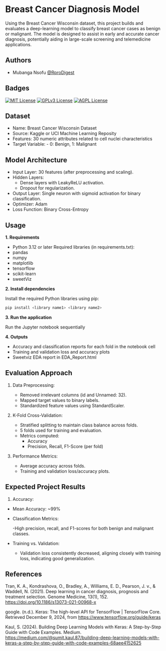 
# Breast Cancer Diagnosis Model
Using the Breast Cancer Wisconsin dataset, this project builds and evaluates a deep-learning model to classify breast cancer cases as benign or malignant. The model is designed to assist in early and accurate cancer diagnosis, potentially aiding in large-scale screening and telemedicine applications.

## Authors

- Mubanga Nsofu [@RproDigest](https://github.com/RProDigest/) 


## Badges


[![MIT License](https://img.shields.io/badge/License-MIT-green.svg)](https://choosealicense.com/licenses/mit/)
[![GPLv3 License](https://img.shields.io/badge/License-GPL%20v3-yellow.svg)](https://opensource.org/licenses/)
[![AGPL License](https://img.shields.io/badge/license-AGPL-blue.svg)](http://www.gnu.org/licenses/agpl-3.0)


## Dataset

- Name: Breast Cancer Wisconsin Dataset
- Source: Kaggle or UCI Machine Learning Reposity
- Features: 30 numeric attributes related to cell nuclei characteristics
- Target Variable: - 0: Benign,  1: Malignant

## Model Architecture

- Input Layer: 30 features (after preprocessing and scaling).
- Hidden Layers:
    - Dense layers with LeakyReLU activation.
    - Dropout for regularization.
- Output Layer: Single neuron with sigmoid activation for binary classification.
- Optimizer: Adam
- Loss Function: Binary Cross-Entropy
## Usage

**1. Requirements**

- Python 3.12 or later
 Required libraries (in requirements.txt):
- pandas
- numpy
- matplotlib
- tensorflow
- scikit-learn
- sweetViz



**2. Install dependencies**

Install the required Python libraries using pip:

```bash
pip install <library name1> <library name2> 
```

**3. Run the application**

Run the Jupyter notebook sequentially



**4. Outputs**
- Accuracy and classification reports for each fold in the notebook cell
- Training and validation loss and accuracy plots
- Sweetviz EDA report in EDA_Report.html

## Evaluation Approach

1. Data Preprocessing:

    - Removed irrelevant columns (id and Unnamed: 32).
    - Mapped target values to binary labels.
    - Standardized feature values using StandardScaler.
2. K-Fold Cross-Validation:

    - Stratified splitting to maintain class balance across folds.
    - 5 folds used for training and evaluation.
    - Metrics computed:
        - Accuracy
        - Precision, Recall, F1-Score (per fold)
3. Performance Metrics:

    - Average accuracy across folds.
    - Training and validation loss/accuracy plots.
## Expected Project Results

1. Accuracy:

- Mean Accuracy: ~99%

- Classification Metrics:

    -High precision, recall, and F1-scores for both benign and malignant classes.

- Training vs. Validation:

    - Validation loss consistently decreased, aligning closely with training loss, indicating good generalization.
## References

Tran, K. A., Kondrashova, O., Bradley, A., Williams, E. D., Pearson, J. v., & Waddell, N. (2021). Deep learning in cancer diagnosis, prognosis and treatment selection. Genome Medicine, 13(1), 152. https://doi.org/10.1186/s13073-021-00968-x


google. (n.d.). Keras: The high-level API for TensorFlow | TensorFlow Core. Retrieved December 9, 2024, from https://www.tensorflow.org/guide/keras


Kaul, S. (2024). Building Deep Learning Models with Keras: A Step-by-Step Guide with Code Examples. Medium. https://medium.com/@sumit.kaul.87/building-deep-learning-models-with-keras-a-step-by-step-guide-with-code-examples-68aee4152625

